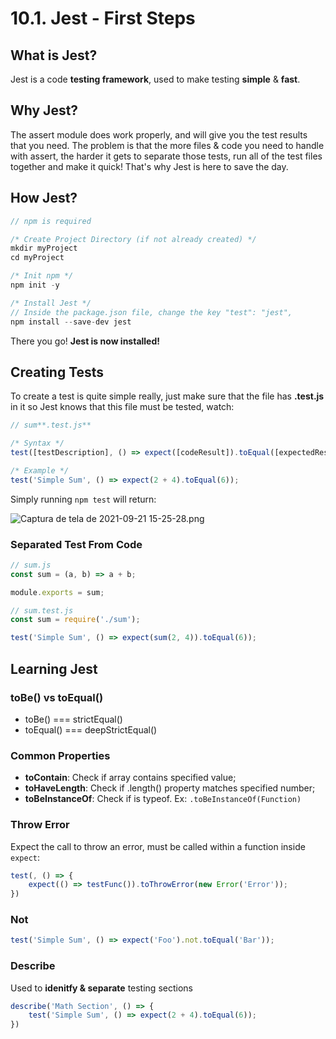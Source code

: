 # 10.1. Jest - First Steps

## What is Jest?

Jest is a code **testing framework**, used to make testing **simple** & **fast**.

## Why Jest?

The assert module does work properly, and will give you the test results that you need. The problem is that the more files & code you need to handle with assert, the harder it gets to separate those tests, run all of the test files together and make it quick! That's why Jest is here to save the day.

## How Jest?

```jsx
// npm is required

/* Create Project Directory (if not already created) */
mkdir myProject
cd myProject

/* Init npm */
npm init -y

/* Install Jest */
// Inside the package.json file, change the key "test": "jest",
npm install --save-dev jest
```

There you go! **Jest is now installed!**

## Creating Tests

To create a test is quite simple really, just make sure that the file has **.test.js** in it so Jest knows that this file must be tested, watch:

```jsx
// sum**.test.js**

/* Syntax */
test([testDescription], () => expect([codeResult]).toEqual([expectedResult]));

/* Example */
test('Simple Sum', () => expect(2 + 4).toEqual(6));
```

Simply running `npm test` will return:

![Captura de tela de 2021-09-21 15-25-28.png](https://s3-us-west-2.amazonaws.com/secure.notion-static.com/f723ebee-64e1-42ff-b78f-1c61488cd2d2/Captura_de_tela_de_2021-09-21_15-25-28.png)

### Separated Test From Code

```jsx
// sum.js
const sum = (a, b) => a + b;

module.exports = sum;
```

```jsx
// sum.test.js
const sum = require('./sum');

test('Simple Sum', () => expect(sum(2, 4)).toEqual(6));
```

## Learning Jest

### toBe() vs toEqual()

- toBe() === strictEqual()
- toEqual() === deepStrictEqual()

### Common Properties

- **toContain**: Check if array contains specified value;
- **toHaveLength**: Check if .length() property matches specified number;
- **toBeInstanceOf**: Check if is typeof. Ex: `.toBeInstanceOf(Function)`

### Throw Error

Expect the call to throw an error, must be called within a function inside `expect`:

```jsx
test(, () => {
	expect(() => testFunc()).toThrowError(new Error('Error'));
})
```

### Not

```jsx
test('Simple Sum', () => expect('Foo').not.toEqual('Bar'));
```

### Describe

Used to **idenitfy & separate** testing sections

```jsx
describe('Math Section', () => {
	test('Simple Sum', () => expect(2 + 4).toEqual(6));
})
```